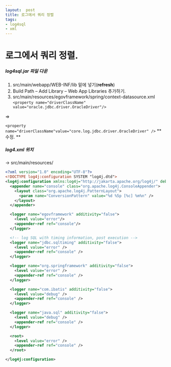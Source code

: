 ```yaml
---
layout:  post
title: 로그에서 쿼리 정렬
tags:
- log4sql
- xml
---
```


# 로그에서 쿼리 정렬.

##### log4sql.jar 파일 다운
1. src/main/webapp/WEB-INF/lib 밑에 넣기(**refresh**)
2. Build Path – Add Library – Web App Libraries 추가하기.
3. src/main/resources/egovframework/spring/context-datasource.xml 
`<property name="driverClassName" value="oracle.jdbc.driver.OracleDriver"/>`

=>

`<property name="driverClassName"value="core.log.jdbc.driver.OracleDriver" />`
** 수정. **


##### log4.xml 위치
 -> src/main/resources/

```xml
<?xml version="1.0" encoding="UTF-8"?>
<!DOCTYPE log4j:configuration SYSTEM "log4j.dtd">
<log4j:configuration xmlns:log4j="http://jakarta.apache.org/log4j/" debug="false">
  <appender name="console" class="org.apache.log4j.ConsoleAppender">
    <layout class="org.apache.log4j.PatternLayout">
      <param name="ConversionPattern" value="%d %5p [%c] %m%n" />
    </layout>
  </appender>

  <logger name="egovframework" additivity="false">
    <level value="error"/>
    <appender-ref ref="console"/>
  </logger>

  <!-- log SQL with timing information, post execution -->
  <logger name="jdbc.sqltiming" additivity="false">
    <level value="error" />
    <appender-ref ref="console" />
  </logger>

  <logger name="org.springframework" additivity="false">
    <level value="error" />
    <appender-ref ref="console" />
  </logger>

  <logger name="com.ibatis" additivity="false">
    <level value="debug" />
    <appender-ref ref="console" />
  </logger>

  <logger name="java.sql" additivity="false">
    <level value="debug" />
    <appender-ref ref="console" />
  </logger>

  <root>
    <level value="error" />
    <appender-ref ref="console" />
  </root>

</log4j:configuration>
```